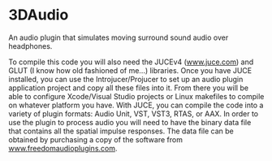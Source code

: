 # 3DAudio
An audio plugin that simulates moving surround sound audio over headphones.

To compile this code you will also need the JUCEv4 (www.juce.com) and GLUT (I know how old fashioned of me...) libraries.  Once you have JUCE installed, you can use the Introjucer/Projucer to set up an audio plugin application project and copy all these files into it.  From there you will be able to configure Xcode/Visual Studio projects or Linux makefiles to compile on whatever platform you have.  With JUCE, you can compile the code into a variety of plugin formats:  Audio Unit, VST, VST3, RTAS, or AAX.  In order to use the plugin to process audio you will need to have the binary data file that contains all the spatial impulse responses.  The data file can be obtained by purchasing a copy of the software from www.freedomaudioplugins.com.
